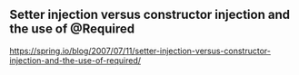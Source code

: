 

## Setter injection versus constructor injection and the use of @Required

https://spring.io/blog/2007/07/11/setter-injection-versus-constructor-injection-and-the-use-of-required/